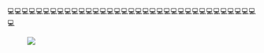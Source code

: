 💻💻💻💻💻💻💻💻💻💻💻💻💻💻💻💻💻💻💻💻💻💻💻💻💻💻💻💻💻💻💻💻💻💻💻💻 

<figure>
  <img src="https://wakatime.com/share/@marilzon/f3dca2f5-9f42-4273-bd2f-037074cd029f.svg">
</figure>
